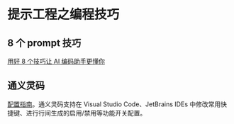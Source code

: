 # 提示工程之编程技巧

## 8 个 prompt 技巧

[⽤好 8 个技巧让 AI 编码助⼿更懂你](https://edu.aliyun.com/course/3125000/lesson/342330169)

## 通义灵码

[配置指南](https://help.aliyun.com/document_detail/2593036.html)。通义灵码支持在 Visual Studio Code、JetBrains IDEs 中修改常用快捷键、进行行间生成的启用/禁用等功能开关配置。
